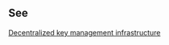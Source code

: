 ## See
[Decentralized key management infrastructure](decentralized-key-management-infrastructure.md)